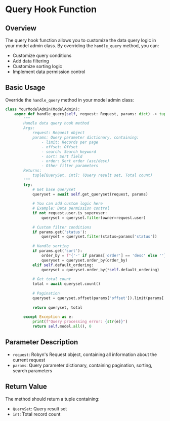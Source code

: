 # Query Hook Function

## Overview

The query hook function allows you to customize the data query logic in your model admin class. By overriding the `handle_query` method, you can:

- Customize query conditions
- Add data filtering
- Customize sorting logic
- Implement data permission control

## Basic Usage

Override the `handle_query` method in your model admin class:

```python
class YourModelAdmin(ModelAdmin):
    async def handle_query(self, request: Request, params: dict) -> tuple[QuerySet, int]:
        """
        Handle data query hook method
        Args:
            request: Request object
            params: Query parameter dictionary, containing:
                - limit: Records per page
                - offset: Offset
                - search: Search keyword
                - sort: Sort field
                - order: Sort order (asc/desc)
                - Other filter parameters
        Returns:
            tuple[QuerySet, int]: (Query result set, Total count)
        """
        try:
            # Get base queryset
            queryset = await self.get_queryset(request, params)
            
            # You can add custom logic here
            # Example: Data permission control
            if not request.user.is_superuser:
                queryset = queryset.filter(owner=request.user)
            
            # Custom filter conditions
            if params.get('status'):
                queryset = queryset.filter(status=params['status'])
            
            # Handle sorting
            if params.get('sort'):
                order_by = f"{'-' if params['order'] == 'desc' else ''}{params['sort']}"
                queryset = queryset.order_by(order_by)
            elif self.default_ordering:
                queryset = queryset.order_by(*self.default_ordering)
                
            # Get total count
            total = await queryset.count()
            
            # Pagination
            queryset = queryset.offset(params['offset']).limit(params['limit'])
            
            return queryset, total
            
        except Exception as e:
            print(f"Query processing error: {str(e)}")
            return self.model.all(), 0
```

## Parameter Description

- `request`: Robyn's Request object, containing all information about the current request
- `params`: Query parameter dictionary, containing pagination, sorting, search parameters

## Return Value

The method should return a tuple containing:

- `QuerySet`: Query result set
- `int`: Total record count 